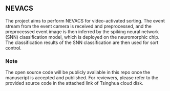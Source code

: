 ## NEVACS

The project aims to perform NEVACS for video-activated sorting. The event stream from the event camera is received and preprocessed, and the preprocessed event image is then inferred by the spiking neural network (SNN) classification model, which is deployed on the neuromorphic chip.  The classification results of the SNN classification are then used for sort control.

### Note
The open source code will be publicly available in this repo once the manuscript is accepted and published. For reviewers, please refer to the provided source code in the attached link of Tsinghua cloud disk.
